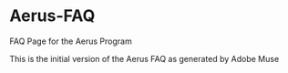 # Aerus-FAQ
FAQ Page for the Aerus Program

This is the initial version of the Aerus FAQ as generated by Adobe Muse
